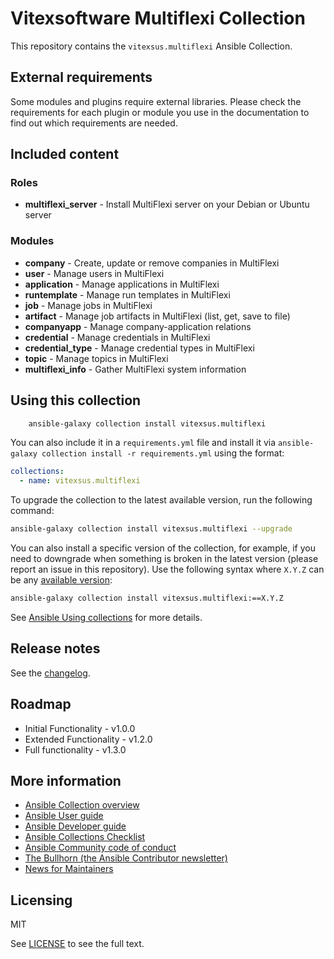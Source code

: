 # Vitexsoftware Multiflexi Collection

This repository contains the `vitexsus.multiflexi` Ansible Collection.

## External requirements

Some modules and plugins require external libraries. Please check the requirements for each plugin or module you use in the documentation to find out which requirements are needed.

## Included content

### Roles
* **multiflexi_server** - Install MultiFlexi server on your Debian or Ubuntu server

### Modules
* **company** - Create, update or remove companies in MultiFlexi
* **user** - Manage users in MultiFlexi
* **application** - Manage applications in MultiFlexi
* **runtemplate** - Manage run templates in MultiFlexi
* **job** - Manage jobs in MultiFlexi
* **artifact** - Manage job artifacts in MultiFlexi (list, get, save to file)
* **companyapp** - Manage company-application relations
* **credential** - Manage credentials in MultiFlexi
* **credential_type** - Manage credential types in MultiFlexi
* **topic** - Manage topics in MultiFlexi
* **multiflexi_info** - Gather MultiFlexi system information

## Using this collection

```bash
    ansible-galaxy collection install vitexsus.multiflexi
```

You can also include it in a `requirements.yml` file and install it via `ansible-galaxy collection install -r requirements.yml` using the format:

```yaml
collections:
  - name: vitexsus.multiflexi
```

To upgrade the collection to the latest available version, run the following command:

```bash
ansible-galaxy collection install vitexsus.multiflexi --upgrade
```

You can also install a specific version of the collection, for example, if you need to downgrade when something is broken in the latest version (please report an issue in this repository). Use the following syntax where `X.Y.Z` can be any [available version](https://galaxy.ansible.com/vitexsoftware/multiflexi):

```bash
ansible-galaxy collection install vitexsus.multiflexi:==X.Y.Z
```

See [Ansible Using collections](https://docs.ansible.com/ansible/latest/user_guide/collections_using.html) for more details.

## Release notes

See the [changelog](https://github.com/ansible-collections/REPONAMEHERE/tree/main/CHANGELOG.rst).

## Roadmap

* Initial Functionality - v1.0.0
* Extended Functionality - v1.2.0
* Full functionality - v1.3.0

## More information

<!-- List out where the user can find additional information, such as working group meeting times, slack/IRC channels, or documentation for the product this collection automates. At a minimum, link to: -->

- [Ansible Collection overview](https://github.com/ansible-collections/overview)
- [Ansible User guide](https://docs.ansible.com/ansible/devel/user_guide/index.html)
- [Ansible Developer guide](https://docs.ansible.com/ansible/devel/dev_guide/index.html)
- [Ansible Collections Checklist](https://github.com/ansible-collections/overview/blob/main/collection_requirements.rst)
- [Ansible Community code of conduct](https://docs.ansible.com/ansible/devel/community/code_of_conduct.html)
- [The Bullhorn (the Ansible Contributor newsletter)](https://us19.campaign-archive.com/home/?u=56d874e027110e35dea0e03c1&id=d6635f5420)
- [News for Maintainers](https://github.com/ansible-collections/news-for-maintainers)

## Licensing

MIT

See [LICENSE](https://opensource.org/license/MIT) to see the full text.
